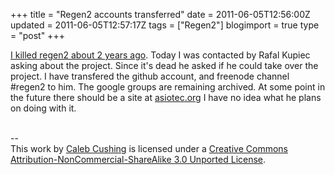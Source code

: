 +++
title = "Regen2 accounts transferred"
date = 2011-06-05T12:56:00Z
updated = 2011-06-05T12:57:17Z
tags = ["Regen2"]
blogimport = true 
type = "post"
+++

<a href="http://www.xenoterracide.com/2009/05/regen2-dont-care-anymore.html">I killed regen2 about 2 years ago</a>. Today I was contacted by Rafal Kupiec asking about the project. Since it's dead he asked if he could take over the project. I have transfered the github account, and freenode channel #regen2 to him. The google groups are remaining archived. At some point in the future there should be a site at <a href="http://www.asiotec.org/">asiotec.org</a> I have no idea what he plans on doing with it.<div class="blogger-post-footer"><br />--<br />
This <span xmlns:dc="http://purl.org/dc/elements/1.1/" href="http://purl.org/dc/dcmitype/Text" rel="dc:type">work</span> by <a xmlns:cc="http://creativecommons.org/ns#" href="http://www.xenoterracide.com" property="cc:attributionName" rel="cc:attributionURL">Caleb Cushing</a> is licensed under a <a rel="license" href="http://creativecommons.org/licenses/by-nc-sa/3.0/">Creative Commons Attribution-NonCommercial-ShareAlike 3.0 Unported License</a>.</div>

